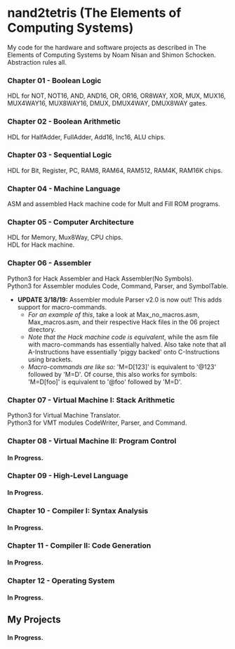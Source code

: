 # nand2tetris (The Elements of Computing Systems)
My code for the hardware and software projects as described in The Elements of Computing Systems by Noam Nisan and Shimon Schocken.\
Abstraction rules all.

### Chapter 01 - Boolean Logic
HDL for NOT, NOT16, AND, AND16, OR, OR16, OR8WAY, XOR, MUX, MUX16, MUX4WAY16, MUX8WAY16, DMUX, DMUX4WAY, DMUX8WAY gates.

### Chapter 02 - Boolean Arithmetic
HDL for HalfAdder, FullAdder, Add16, Inc16, ALU chips.

### Chapter 03 - Sequential Logic
HDL for Bit, Register, PC, RAM8, RAM64, RAM512, RAM4K, RAM16K chips.

### Chapter 04 - Machine Language
ASM and assembled Hack machine code for Mult and Fill ROM programs.

### Chapter 05 - Computer Architecture
HDL for Memory, Mux8Way, CPU chips.\
HDL for Hack machine.

### Chapter 06 - Assembler
Python3 for Hack Assembler and Hack Assembler(No Symbols).\
Python3 for Assembler modules Code, Command, Parser, and SymbolTable.
* **UPDATE 3/18/19:** Assembler module Parser v2.0 is now out! This adds support for macro-commands.
  * *For an example of this*, take a look at Max_no_macros.asm, Max_macros.asm, and their respective Hack files in the 06 project directory.
  * *Note that the Hack machine code is equivalent*, while the asm file with macro-commands has essentially halved.
Also take note that all A-Instructions have essentially 'piggy backed' onto C-Instructions using brackets.
  * *Macro-commands are like so:* 'M=D[123]' is equivalent to '@123' followed by 'M=D'.
Of course, this also works for symbols: 'M=D[foo]' is equivalent to '@foo' followed by 'M=D'.

### Chapter 07 - Virtual Machine I: Stack Arithmetic
Python3 for Virtual Machine Translator.\
Python3 for VMT modules CodeWriter, Parser, and Command.

### Chapter 08 - Virtual Machine II: Program Control
#### In Progress.

### Chapter 09 - High-Level Language
#### In Progress.

### Chapter 10 - Compiler I: Syntax Analysis
#### In Progress.

### Chapter 11 - Compiler II: Code Generation
#### In Progress.

### Chapter 12 - Operating System
#### In Progress.

## My Projects
#### In Progress.
